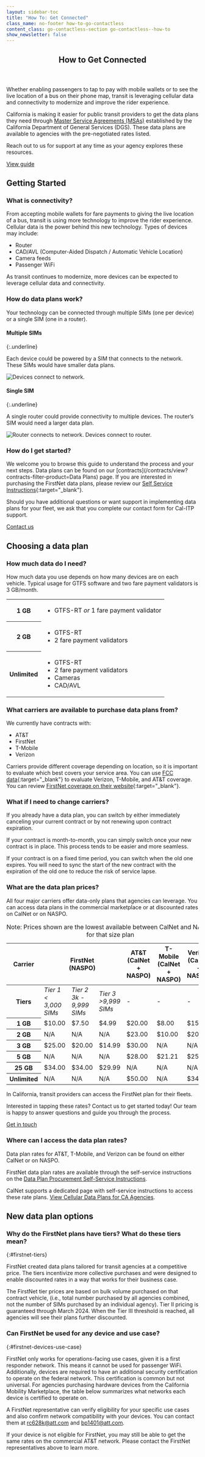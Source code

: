 ```yaml
---
layout: sidebar-toc
title: "How To: Get Connected"
class_name: no-footer how-to-go-contactless
content_class: go-contactless-section go-contactless--how-to
show_newsletter: false
---
```


<section class="go-contactless-section bg-dark-blue">
  <div class="row justify-content-center">
    <div class="col-md-8">
      <header>
        <h1 class="page-header text-white">How to Get Connected</h1>
      </header>
      <p class="text-white">
        Whether enabling passengers to tap to pay with mobile wallets or to see the live location of a bus on their phone map,
        transit is leveraging cellular data and connectivity to modernize and improve the rider experience.
      </p>
      <p class="text-white">
        California is making it easier for public transit providers to get the data plans they need through
        <a class="text-white" href="/contracts/">Master Service Agreements (MSAs)</a> established by the California Department of
        General Services (DGS). These data plans are available to agencies with the pre-negotiated rates listed.
      </p>
      <p class="text-white">Reach out to us for support at any time as your agency explores these resources.</p>
      <div class="mx-auto text-center pt-4">
        <a class="btn btn-dark-blue-inverted" href="#toc-and-content">View guide</a>
      </div>
    </div>
  </div>
</section>

<!-- END_PREFACE -->

## Getting Started

### What is connectivity?

From accepting mobile wallets for fare payments to giving the live location of a bus, transit is using more technology to improve the rider experience. Cellular data is the power behind this new technology. Types of devices may include:

- Router
- CAD/AVL (Computer-Aided Dispatch / Automatic Vehicle Location)
- Camera feeds
- Passenger WiFi

As transit continues to modernize, more devices can be expected to leverage cellular data and connectivity.

### How do data plans work?

Your technology can be connected through multiple SIMs (one per device) or a single SIM (one in a router).

#### Multiple SIMs
{:.underline}

Each device could be powered by a SIM that connects to the network. These SIMs would have smaller data plans.

<div class="d-flex justify-content-center">
  <img
    class="md-w-75 w-100 my-5"
    src="/uploads/devices-connect-to-network.png"
    alt="Devices connect to network."
  />
</div>

#### Single SIM
{:.underline}

A single router could provide connectivity to multiple devices. The router’s SIM would need a larger data plan.

<div class="d-flex justify-content-center">
  <img
    class="md-w-75 w-100 my-5"
    src="/uploads/devices-connect-to-router.png"
    alt="Router connects to network. Devices connect to router."
  />
</div>

### How do I get started?

We welcome you to browse this guide to understand the process and your next steps. Data plans can be found on our [contracts](/contracts/view?contracts-filter-product=Data Plans) page. If you are interested in purchasing the FirstNet data plans, please review our [Self Service Instructions](https://resources.calitp.org/mobility-marketplace/FirstNet-Self-Service-Instructions.pdf){:target="_blank"}.

Should you have additional questions or want support in implementing data plans for your fleet, we ask that you complete our contact form for Cal-ITP support.

<a href="/contact" class="mb-4 mt-3 btn btn-outline-primary">Contact us</a>

## Choosing a data plan

### How much data do I need?

How much data you use depends on how many devices are on each vehicle. Typical usage for GTFS software and two fare payment validators is 3 GB/month.

<table class="table table-striped">
  <tr>
    <th scope="col" class="border-top align-middle table-dark-blue border-dark-blue text-white table-bordered">1 GB</th>
    <td class="border-top border-dark-blue table-bordered">
      <ul class="p-0 m-0">
        <li class="mx-4">GTFS-RT <em>or</em> 1 fare payment validator</li>
      </ul>
    </td>
  </tr>
  <tr>
    <th scope="col" class="align-middle table-dark-blue border-dark-blue text-white table-bordered">2 GB</th>
    <td class="border-dark-blue table-bordered">
      <ul class="p-0 m-0">
        <li class="mx-4">GTFS-RT</li>
        <li class="mx-4">2 fare payment validators</li>
      </ul>
    </td>
  </tr>
  <tr>
    <th scope="col" class="align-middle table-dark-blue border-dark-blue text-white table-bordered">Unlimited</th>
    <td class="border-dark-blue table-bordered">
      <ul class="p-0 m-0">
        <li class="mx-4">GTFS-RT</li>
        <li class="mx-4">2 fare payment validators</li>
        <li class="mx-4">Cameras</li>
        <li class="mx-4">CAD/AVL</li>
      </ul>
    </td>
  </tr>
</table>

### What carriers are available to purchase data plans from?

We currently have contracts with:

- AT&T
- FirstNet
- T-Mobile
- Verizon

Carriers provide different coverage depending on location, so it is important to evaluate which best covers your service area. You can use [FCC data](https://fcc.maps.arcgis.com/apps/webappviewer/index.html?id=6c1b2e73d9d749cdb7bc88a0d1bdd25b){:target="_blank"} to evaluate Verizon, T-Mobile, and AT&T coverage. You can review [FirstNet coverage on their website](https://www.firstnet.com/coverage.html){:target="_blank"}.

### What if I need to change carriers?

If you already have a data plan, you can switch by either immediately canceling your current contract or by not renewing upon contract expiration.

If your contract is month-to-month, you can simply switch once your new contract is in place. This process tends to be easier and more seamless.

If your contract is on a fixed time period, you can switch when the old one expires. You will need to sync the start of the new contract with the expiration of the old one to reduce the risk of service lapse.

### What are the data plan prices?

All four major carriers offer data-only plans that agencies can leverage. You can access data plans in the commercial marketplace or at discounted rates on CalNet or on NASPO.

<table class="table table-striped table-responsive border-0">
  <caption class="table-caption-bottom pt-1">
    Note&#58; Prices shown are the lowest available between CalNet and NASPO for that size plan
  </caption>
  <thead>
    <tr class="table-dark-blue border-dark-blue">
      <th class="table-sticky-column text-white table-dark-blue border-dark-blue align-middle" scope="col">Carrier</th>
      <th class="text-white table-dark-blue border-dark-blue align-top" scope="col" colspan="3">
        FirstNet<br /><span class="text-normal">(NASPO)</span>
      </th>
      <th class="text-white table-dark-blue border-dark-blue" scope="col">
        AT&T<br /><span class="text-normal">(CalNet + NASPO)</span>
      </th>
      <th class="text-white table-dark-blue border-dark-blue" scope="col">
        T-Mobile<br /><span class="text-normal">(CalNet + NASPO)</span>
      </th>
      <th class="text-white table-dark-blue border-dark-blue" scope="col">
        Verizon<br />
        <span class="text-normal">(CalNet + NASPO)</span>
      </th>
    </tr>
  </thead>
  <tbody>
    <tr>
      <th class="table-dark-blue border-dark-blue table-sticky-column text-white table-bordered border-top-0" scope="row">
        Tiers<br />
      </th>
      <td class="border-dark-blue border-top-0 border-start-0 border-end-0"><em>Tier 1<br>< 3,000 SIMs</em></td>
      <td class="border-dark-blue border-top-0 border-start-0 border-end-0"><em>Tier 2<br>3k - 9,999 SIMs</em></td>
      <td class="border-dark-blue border-top-0 border-left-0"><em>Tier 3<br>>9,999 SIMs</em></td>
      <td class="border-dark-blue border-top-0">-</td>
      <td class="border-dark-blue border-top-0">-</td>
      <td class="border-dark-blue border-top-0">-</td>
    </tr>
    <tr>
      <th class="table-dark-blue border-dark-blue table-sticky-column text-white table-bordered" scope="row">1 GB</th>
      <td class="border-dark-blue border-start-0 border-end-0">$10.00</td>
      <td class="border-dark-blue border-start-0 border-end-0">$7.50</td>
      <td class="border-dark-blue table-bordered border-start-0">$4.99</td>
      <td class="border-dark-blue table-bordered">$20.00</td>
      <td class="border-dark-blue table-bordered">$8.00</td>
      <td class="border-dark-blue table-bordered">$15.00</td>
    </tr>
    <tr>
      <th class="table-dark-blue border-dark-blue table-sticky-column text-white table-bordered" scope="row">2 GB</th>
      <td class="border-dark-blue border-start-0 border-end-0">N/A</td>
      <td class="border-dark-blue border-start-0 border-end-0">N/A</td>
      <td class="border-dark-blue table-bordered border-start-0">N/A</td>
      <td class="border-dark-blue table-bordered">$23.00</td>
      <td class="border-dark-blue table-bordered">$10.00</td>
      <td class="border-dark-blue table-bordered">$20.00</td>
    </tr>
    <tr>
      <th class="table-dark-blue border-dark-blue table-sticky-column text-white table-bordered" scope="row">3 GB</th>
      <td class="border-dark-blue border-start-0 border-end-0">$25.00</td>
      <td class="border-dark-blue border-start-0 border-end-0">$20.00</td>
      <td class="border-dark-blue table-bordered border-start-0">$14.99</td>
      <td class="border-dark-blue table-bordered">$30.00</td>
      <td class="border-dark-blue table-bordered">N/A</td>
      <td class="border-dark-blue table-bordered">N/A</td>
    </tr>
    <tr>
      <th class="table-dark-blue border-dark-blue table-sticky-column text-white table-bordered" scope="row">5 GB</th>
      <td class="border-dark-blue border-start-0 border-end-0">N/A</td>
      <td class="border-dark-blue border-start-0 border-end-0">N/A</td>
      <td class="border-dark-blue table-bordered border-start-0">N/A</td>
      <td class="border-dark-blue table-bordered">$28.00</td>
      <td class="border-dark-blue table-bordered">$21.21</td>
      <td class="border-dark-blue table-bordered">$25.00</td>
    </tr>
    <tr>
      <th class="table-dark-blue border-dark-blue table-sticky-column text-white table-bordered" scope="row">25 GB</th>
      <td class="border-dark-blue table-bordered border-start-0 border-end-0">$34.00</td>
      <td class="border-dark-blue table-bordered border-start-0 border-end-0">$34.00</td>
      <td class="border-dark-blue table-bordered border-start-0">$29.99</td>
      <td class="border-dark-blue table-bordered">N/A</td>
      <td class="border-dark-blue table-bordered">N/A</td>
      <td class="border-dark-blue table-bordered">N/A</td>
    </tr>
    <tr>
      <th class="table-dark-blue border-dark-blue table-sticky-column text-white table-bordered" scope="row">Unlimited</th>
      <td class="border-dark-blue table-bordered border-start-0 border-end-0">N/A</td>
      <td class="border-dark-blue table-bordered border-start-0 border-end-0">N/A</td>
      <td class="border-dark-blue table-bordered border-start-0">N/A</td>
      <td class="border-dark-blue table-bordered">$50.00</td>
      <td class="border-dark-blue table-bordered">N/A</td>
      <td class="border-dark-blue table-bordered">$34.99</td>
    </tr>
  </tbody>
</table>

In California, transit providers can access the FirstNet plan for their fleets.

Interested in tapping these rates? Contact us to get started today! Our team is happy to answer questions and guide you through the process.

<a class="mt-5 btn btn-action btn-primary btn-data-package" href="/contact">Get in touch</a>

### Where can I access the data plan rates?

Data plan rates for AT&T, T-Mobile, and Verizon can be found on either CalNet or on NASPO.

FirstNet data plan rates are available through the self-service instructions on the <a href="https://resources.calitp.org/mobility-marketplace/FirstNet-Self-Service-Instructions.pdf" target="_blank">Data Plan Procurement Self-Service Instructions</a>.

CalNet supports a dedicated page with self-service instructions to access these rate plans. <a href="https://cdt.ca.gov/services/calnet-calitp/" target="_blank">View Cellular Data Plans for CA Agencies</a>.

<!-- NASPO rate plans can be found by searching <a target="_blank" href="https://www.naspovaluepoint.org/">NASPO ValuePoint website</a> for each carrier’s contract. -->

## New data plan options

### Why do the FirstNet plans have tiers? What do these tiers mean?
{:#firstnet-tiers}

FirstNet created data plans tailored for transit agencies at a competitive price. The tiers incentivize more collective purchases and were designed to enable discounted rates in a way that works for their business case.

The FirstNet tier prices are based on bulk volume purchased on that contract vehicle, (i.e., total number purchased by all agencies combined, not the number of SIMs purchased by an individual agency). Tier II pricing is guaranteed through March 2024. When the Tier III threshold is reached, all agencies will see their plans further discounted.

### Can FirstNet be used for any device and use case?
{:#firstnet-devices-use-case}

FirstNet only works for operations-facing use cases, given it is a first responder network. This means it cannot be used for passenger WiFi. Additionally, devices are required to have an additional security certification to operate on the federal network. This certification is common but not universal. For agencies purchasing hardware devices from the California Mobility Marketplace, the table below summarizes what networks each device is certified to operate on.

A FirstNet representative can verify eligibility for your specific use cases and also confirm network compatibility with your devices. You can contact them at <a href="mailto:rc628k@att.com">rc628k@att.com</a> and <a href="mailto:bp1401@att.com">bp1401@att.com</a>.

If your device is not eligible for FirstNet, you may still be able to get the same rates on the commercial AT&T network. Please contact the FirstNet representatives above to learn more.
